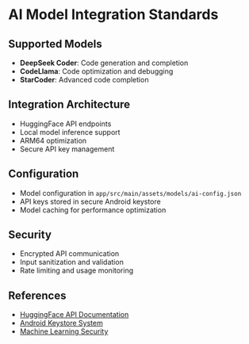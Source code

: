 # AI Model Integration Standards

## Supported Models
- **DeepSeek Coder**: Code generation and completion
- **CodeLlama**: Code optimization and debugging
- **StarCoder**: Advanced code completion

## Integration Architecture
- HuggingFace API endpoints
- Local model inference support
- ARM64 optimization
- Secure API key management

## Configuration
- Model configuration in `app/src/main/assets/models/ai-config.json`
- API keys stored in secure Android keystore
- Model caching for performance optimization

## Security
- Encrypted API communication
- Input sanitization and validation
- Rate limiting and usage monitoring

## References
- [HuggingFace API Documentation](https://huggingface.co/docs/api-inference/index)
- [Android Keystore System](https://developer.android.com/training/articles/keystore)
- [Machine Learning Security](https://owasp.org/www-project-machine-learning-security-top-10/)